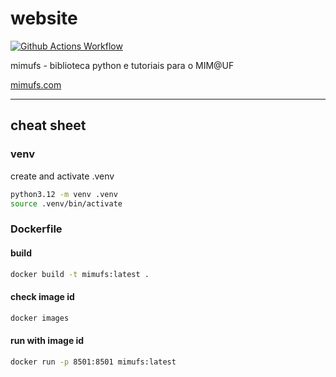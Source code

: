 # website

[![Github Actions Workflow](https://github.com/DiogoCarapito/mimufs-website/actions/workflows/main.yaml/badge.svg)](https://github.com/DiogoCarapito/mimufs-website/actions/workflows/main.yaml)

mimufs - biblioteca python e tutoriais para o MIM@UF

[mimufs.com](https://mimufs.com)

___

## cheat sheet

### venv

create and activate .venv

```bash
python3.12 -m venv .venv
source .venv/bin/activate
```

### Dockerfile

#### build

```bash
docker build -t mimufs:latest .
````

#### check image id

```bash
docker images
````

#### run with image id

```bash
docker run -p 8501:8501 mimufs:latest
````
